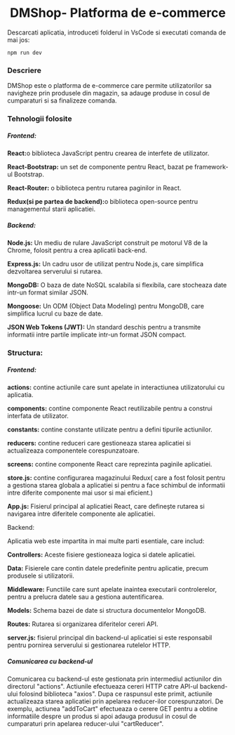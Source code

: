 <h1 style="text-align: center;">DMShop- Platforma de e-commerce</h1>
<p>Descarcati aplicatia, introduceti folderul in VsCode si executati comanda de mai jos:</p>
<code>npm run dev</code>
<h3>Descriere</h3>
<p>DMShop este o platforma de e-commerce care permite utilizatorilor sa navigheze prin produsele din magazin, sa adauge produse in cosul de cumparaturi si sa finalizeze comanda.</p>
<h3>Tehnologii folosite</h3>
<h5>Frontend:</h5>
<p> <b>React:</b>o biblioteca JavaScript pentru crearea de interfete de utilizator.</p>
<p> <b>React-Bootstrap:</b> un set de componente pentru React, bazat pe framework-ul Bootstrap.</p>
<p> <b>React-Router:</b> o biblioteca pentru rutarea paginilor in React.</p>
<p> <b>Redux(si pe partea de backend):</b>o biblioteca open-source pentru managementul starii aplicatiei.</p>

<h5>Backend:</h5>
<p><b>Node.js:</b> Un mediu de rulare JavaScript construit pe motorul V8 de la Chrome, folosit pentru a crea aplicatii back-end.</p>
<p><b>Express.js:</b> Un cadru usor de utilizat pentru Node.js, care simplifica dezvoltarea serverului si rutarea.</p>
<p><b>MongoDB:</b> O baza de date NoSQL scalabila si flexibila, care stocheaza date intr-un format similar JSON.</p>
<p><b>Mongoose:</b> Un ODM (Object Data Modeling) pentru MongoDB, care simplifica lucrul cu baze de date.</p>
<p><b>JSON Web Tokens (JWT):</b> Un standard deschis pentru a transmite informatii intre partile implicate intr-un format JSON compact.</p>
<h3>Structura:</h3>
<h5>Frontend:</h5>
<p><b>actions:</b> contine actiunile care sunt apelate in interactiunea utilizatorului cu aplicatia.</p>
<p><b>components:</b> contine componente React reutilizabile pentru a construi interfata de utilizator.</p>
<p><b>constants:</b> contine constante utilizate pentru a defini tipurile actiunilor.</p>
<p><b>reducers:</b> contine reduceri care gestioneaza starea aplicatiei si actualizeaza componentele corespunzatoare.</p>
<p><b>screens:</b> contine componente React care reprezinta paginile aplicatiei.</p>
<p><b>store.js:</b> contine configurarea magazinului Redux( care a fost folosit pentru a gestiona starea globala a aplicatiei si pentru a face schimbul de informatii intre diferite componente mai usor si mai eficient.)</p>
<p><b>App.js:</b> Fisierul principal al aplicatiei React, care definește rutarea si navigarea intre diferitele componente ale aplicatiei.</p>

Backend:

<p>Aplicatia web este impartita in mai multe parti esentiale, care includ:</p>

<p><b>Controllers:</b> Aceste fisiere gestioneaza logica si datele aplicatiei.</p>
<p><b>Data:</b> Fisierele care contin datele predefinite pentru aplicatie, precum produsele si utilizatorii.</p>
<p><b>Middleware:</b> Functiile care sunt apelate inaintea executarii controlerelor, pentru a prelucra datele sau a gestiona autentificarea.</p>
<p><b>Models:</b> Schema bazei de date si structura documentelor MongoDB.</p>
<p><b>Routes:</b> Rutarea si organizarea diferitelor cereri API.</p>
<p><b>server.js:</b> fisierul principal din backend-ul aplicatiei si este responsabil pentru pornirea serverului si gestionarea rutelelor HTTP.</p>

<h5>Comunicarea cu backend-ul</h5>
<p>Comunicarea cu backend-ul este gestionata prin intermediul actiunilor din directorul "actions". Actiunile efectueaza cereri HTTP catre API-ul backend-ului folosind biblioteca "axios". Dupa ce raspunsul este primit, actiunile actualizeaza starea aplicatiei prin apelarea reducer-ilor corespunzatori. De exemplu, actiunea "addToCart" efectueaza o cerere GET pentru a obtine informatiile despre un produs si apoi adauga produsul in cosul de cumparaturi prin apelarea reducer-ului "cartReducer".</p>
